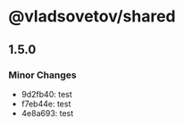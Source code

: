 # @vladsovetov/shared

## 1.5.0

### Minor Changes

- 9d2fb40: test
- f7eb44e: test
- 4e8a693: test
